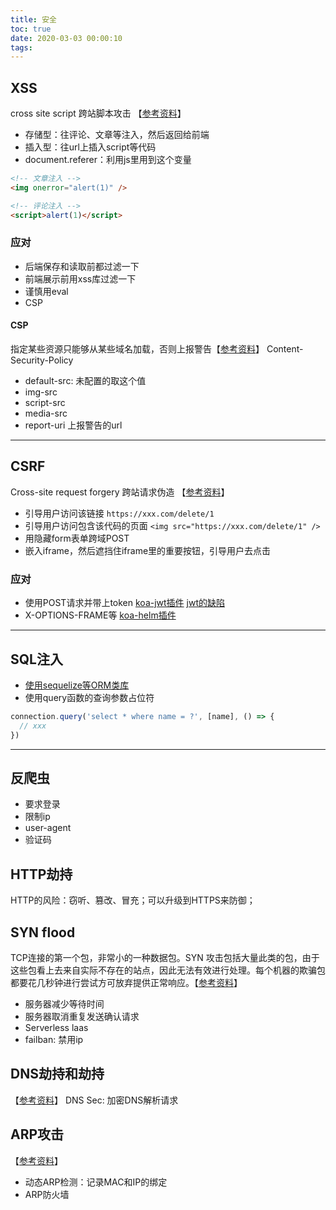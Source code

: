 ```yaml
---
title: 安全
toc: true
date: 2020-03-03 00:00:10
tags:
---
```



## XSS
cross site script 跨站脚本攻击 【[参考资料](https://tech.meituan.com/2018/09/27/fe-security.html)】
* 存储型：往评论、文章等注入，然后返回给前端
* 插入型：往url上插入script等代码
* document.referer：利用js里用到这个变量

```html
<!-- 文章注入 -->
<img onerror="alert(1)" />

<!-- 评论注入 -->
<script>alert(1)</script>
```


### 应对
* 后端保存和读取前都过滤一下
* 前端展示前用xss库过滤一下
* 谨慎用eval
* CSP


#### CSP
指定某些资源只能够从某些域名加载，否则上报警告【[参考资料](https://developer.mozilla.org/zh-CN/docs/Web/HTTP/CSP)】
Content-Security-Policy
* default-src: 未配置的取这个值
* img-src
* script-src
* media-src
* report-uri 上报警告的url


------------------


## CSRF
Cross-site request forgery 跨站请求伪造 【[参考资料](https://www.cnblogs.com/HYDDD/ARCHIVE/2009/04/09/1432744.HTML)】
* 引导用户访问该链接 `https://xxx.com/delete/1`
* 引导用户访问包含该代码的页面 `<img src="https://xxx.com/delete/1" />`
* 用隐藏form表单跨域POST
* 嵌入iframe，然后遮挡住iframe里的重要按钮，引导用户去点击



### 应对
* 使用POST请求并带上token [koa-jwt插件](https://juejin.im/post/5c009f02f265da616301c978) [jwt的缺陷](https://learnku.com/articles/22616)
* X-OPTIONS-FRAME等 [koa-helm插件](https://cnodejs.org/topic/5a502debafa0a121784a89c3)


------------------

## SQL注入
* [使用sequelize等ORM类库](https://github.com/sequelize/sequelize)
* 使用query函数的查询参数占位符
```js
connection.query('select * where name = ?', [name], () => {
  // xxx
})
```

------------------



## 反爬虫
* 要求登录
* 限制ip
* user-agent
* 验证码


## HTTP劫持
HTTP的风险：窃听、篡改、冒充；可以升级到HTTPS来防御；


## SYN flood
TCP连接的第一个包，非常小的一种数据包。SYN 攻击包括大量此类的包，由于这些包看上去来自实际不存在的站点，因此无法有效进行处理。每个机器的欺骗包都要花几秒钟进行尝试方可放弃提供正常响应。【[参考资料](https://baike.baidu.com/item/syn)】
* 服务器减少等待时间
* 服务器取消重复发送确认请求
* Serverless laas
* failban: 禁用ip


## DNS劫持和劫持
【[参考资料](https://www.inforsec.org/wp/?p=3161)】
DNS Sec: 加密DNS解析请求


## ARP攻击
【[参考资料](https://www.zhihu.com/question/23401171)】
* 动态ARP检测：记录MAC和IP的绑定
* ARP防火墙

